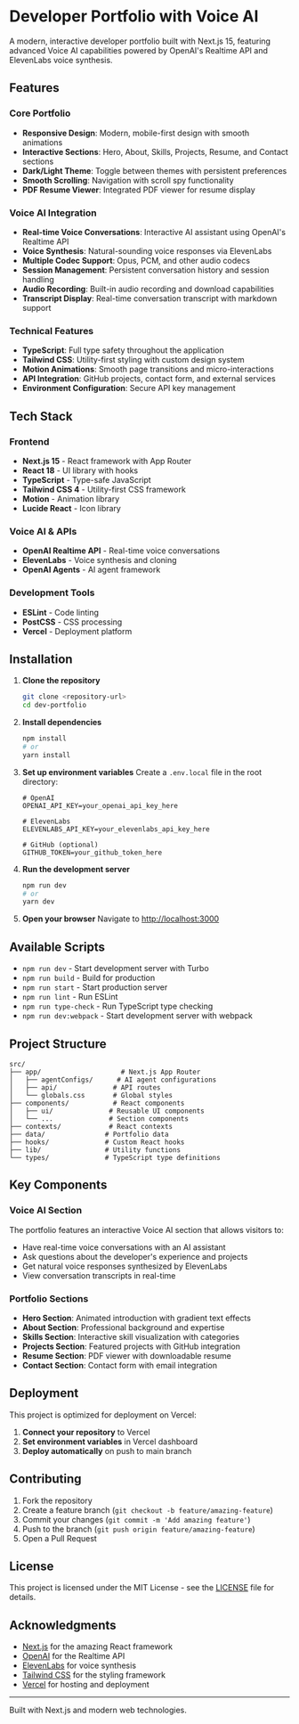 # Developer Portfolio with Voice AI

A modern, interactive developer portfolio built with Next.js 15, featuring advanced Voice AI capabilities powered by OpenAI's Realtime API and ElevenLabs voice synthesis.

## Features

### Core Portfolio
- **Responsive Design**: Modern, mobile-first design with smooth animations
- **Interactive Sections**: Hero, About, Skills, Projects, Resume, and Contact sections
- **Dark/Light Theme**: Toggle between themes with persistent preferences
- **Smooth Scrolling**: Navigation with scroll spy functionality
- **PDF Resume Viewer**: Integrated PDF viewer for resume display

### Voice AI Integration
- **Real-time Voice Conversations**: Interactive AI assistant using OpenAI's Realtime API
- **Voice Synthesis**: Natural-sounding voice responses via ElevenLabs
- **Multiple Codec Support**: Opus, PCM, and other audio codecs
- **Session Management**: Persistent conversation history and session handling
- **Audio Recording**: Built-in audio recording and download capabilities
- **Transcript Display**: Real-time conversation transcript with markdown support

### Technical Features
- **TypeScript**: Full type safety throughout the application
- **Tailwind CSS**: Utility-first styling with custom design system
- **Motion Animations**: Smooth page transitions and micro-interactions
- **API Integration**: GitHub projects, contact form, and external services
- **Environment Configuration**: Secure API key management

## Tech Stack

### Frontend
- **Next.js 15** - React framework with App Router
- **React 18** - UI library with hooks
- **TypeScript** - Type-safe JavaScript
- **Tailwind CSS 4** - Utility-first CSS framework
- **Motion** - Animation library
- **Lucide React** - Icon library

### Voice AI & APIs
- **OpenAI Realtime API** - Real-time voice conversations
- **ElevenLabs** - Voice synthesis and cloning
- **OpenAI Agents** - AI agent framework

### Development Tools
- **ESLint** - Code linting
- **PostCSS** - CSS processing
- **Vercel** - Deployment platform

## Installation

1. **Clone the repository**
   ```bash
   git clone <repository-url>
   cd dev-portfolio
   ```

2. **Install dependencies**
   ```bash
   npm install
   # or
   yarn install
   ```

3. **Set up environment variables**
   Create a `.env.local` file in the root directory:
   ```env
   # OpenAI
   OPENAI_API_KEY=your_openai_api_key_here
   
   # ElevenLabs
   ELEVENLABS_API_KEY=your_elevenlabs_api_key_here
   
   # GitHub (optional)
   GITHUB_TOKEN=your_github_token_here
   ```

4. **Run the development server**
   ```bash
   npm run dev
   # or
   yarn dev
   ```

5. **Open your browser**
   Navigate to [http://localhost:3000](http://localhost:3000)

## Available Scripts

- `npm run dev` - Start development server with Turbo
- `npm run build` - Build for production
- `npm run start` - Start production server
- `npm run lint` - Run ESLint
- `npm run type-check` - Run TypeScript type checking
- `npm run dev:webpack` - Start development server with webpack

## Project Structure

```
src/
├── app/                    # Next.js App Router
│   ├── agentConfigs/      # AI agent configurations
│   ├── api/              # API routes
│   └── globals.css       # Global styles
├── components/           # React components
│   ├── ui/              # Reusable UI components
│   └── ...              # Section components
├── contexts/            # React contexts
├── data/               # Portfolio data
├── hooks/              # Custom React hooks
├── lib/                # Utility functions
└── types/              # TypeScript type definitions
```

## Key Components

### Voice AI Section
The portfolio features an interactive Voice AI section that allows visitors to:
- Have real-time voice conversations with an AI assistant
- Ask questions about the developer's experience and projects
- Get natural voice responses synthesized by ElevenLabs
- View conversation transcripts in real-time

### Portfolio Sections
- **Hero Section**: Animated introduction with gradient text effects
- **About Section**: Professional background and expertise
- **Skills Section**: Interactive skill visualization with categories
- **Projects Section**: Featured projects with GitHub integration
- **Resume Section**: PDF viewer with downloadable resume
- **Contact Section**: Contact form with email integration

## Deployment

This project is optimized for deployment on Vercel:

1. **Connect your repository** to Vercel
2. **Set environment variables** in Vercel dashboard
3. **Deploy automatically** on push to main branch

## Contributing

1. Fork the repository
2. Create a feature branch (`git checkout -b feature/amazing-feature`)
3. Commit your changes (`git commit -m 'Add amazing feature'`)
4. Push to the branch (`git push origin feature/amazing-feature`)
5. Open a Pull Request

## License

This project is licensed under the MIT License - see the [LICENSE](LICENSE) file for details.

## Acknowledgments

- [Next.js](https://nextjs.org/) for the amazing React framework
- [OpenAI](https://openai.com/) for the Realtime API
- [ElevenLabs](https://elevenlabs.io/) for voice synthesis
- [Tailwind CSS](https://tailwindcss.com/) for the styling framework
- [Vercel](https://vercel.com/) for hosting and deployment

---

Built with Next.js and modern web technologies.
